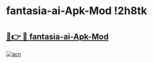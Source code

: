 # fantasia-ai-Apk-Mod !2h8tk

# <h2><a href="https://80l5s5.esa.edu.pl?title=fantasia-ai-Apk-Mod&ref=2h8tk">🔗👉 🔴 fantasia-ai-Apk-Mod</a></h2>

[![acn](https://github.com/user-attachments/assets/0f9c940e-d8b0-45ae-aac7-cd30a18b3e1c)](https://80l5s5.esa.edu.pl?title=fantasia-ai-Apk-Mod&ref=2h8tk)

